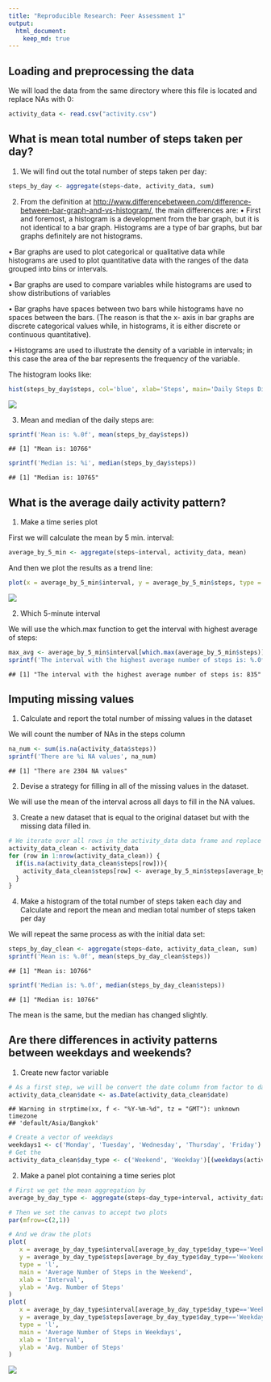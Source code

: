 ```yaml
---
title: "Reproducible Research: Peer Assessment 1"
output: 
  html_document:
    keep_md: true
---
```



## Loading and preprocessing the data

We will load the data from the same directory where this file is located and replace NAs with 0:


```r
activity_data <- read.csv("activity.csv")
```


## What is mean total number of steps taken per day?

1. We will find out the total number of steps taken per day:


```r
steps_by_day <- aggregate(steps~date, activity_data, sum)
```

2. From the definition at http://www.differencebetween.com/difference-between-bar-graph-and-vs-histogram/, the main differences are:
• First and foremost, a histogram is a development from the bar graph, but it is not identical to a bar graph. Histograms are a type of bar graphs, but bar graphs definitely are not histograms.

• Bar graphs are used to plot categorical or qualitative data while histograms are used to plot quantitative data with the ranges of the data grouped into bins or intervals.

• Bar graphs are used to compare variables while histograms are used to show distributions of variables

• Bar graphs have spaces between two bars while histograms have no spaces between the bars. (The reason is that the x- axis in bar graphs are discrete categorical values while, in histograms, it is either discrete or continuous quantitative).

• Histograms are used to illustrate the density of a variable in intervals; in this case the area of the bar represents the frequency of the variable.

The histogram looks like:


```r
hist(steps_by_day$steps, col='blue', xlab='Steps', main='Daily Steps Distribution')
```

![](PA1_template_files/figure-html/unnamed-chunk-3-1.png)<!-- -->

3. Mean and median of the daily steps are:


```r
sprintf('Mean is: %.0f', mean(steps_by_day$steps))
```

```
## [1] "Mean is: 10766"
```

```r
sprintf('Median is: %i', median(steps_by_day$steps))
```

```
## [1] "Median is: 10765"
```

## What is the average daily activity pattern?

1. Make a time series plot

First we will calculate the mean by 5 min. interval:


```r
average_by_5_min <- aggregate(steps~interval, activity_data, mean)
```

And then we plot the results as a trend line:


```r
plot(x = average_by_5_min$interval, y = average_by_5_min$steps, type = 'l', xlab = 'Interval', ylab = 'Avg. Number of Steps')
```

![](PA1_template_files/figure-html/unnamed-chunk-6-1.png)<!-- -->

2. Which 5-minute interval

We will use the which.max function to get the interval with highest average of steps:


```r
max_avg <- average_by_5_min$interval[which.max(average_by_5_min$steps)]
sprintf('The interval with the highest average number of steps is: %.0f', max_avg)
```

```
## [1] "The interval with the highest average number of steps is: 835"
```

## Imputing missing values

1. Calculate and report the total number of missing values in the dataset

We will count the number of NAs in the steps column


```r
na_num <- sum(is.na(activity_data$steps))
sprintf('There are %i NA values', na_num)
```

```
## [1] "There are 2304 NA values"
```

2. Devise a strategy for filling in all of the missing values in the dataset.

We will use the mean of the interval across all days to fill in the NA values.

3. Create a new dataset that is equal to the original dataset but with the missing data filled in.


```r
# We iterate over all rows in the activity_data data frame and replace steps with the average of the interval.
activity_data_clean <- activity_data
for (row in 1:nrow(activity_data_clean)) { 
  if(is.na(activity_data_clean$steps[row])){
    activity_data_clean$steps[row] <- average_by_5_min$steps[average_by_5_min$interval==activity_data_clean$interval[row]] 
  } 
}
```

4. Make a histogram of the total number of steps taken each day and Calculate and report the mean and median total number of steps taken per day

We will repeat the same process as with the initial data set:


```r
steps_by_day_clean <- aggregate(steps~date, activity_data_clean, sum)
sprintf('Mean is: %.0f', mean(steps_by_day_clean$steps))
```

```
## [1] "Mean is: 10766"
```

```r
sprintf('Median is: %.0f', median(steps_by_day_clean$steps))
```

```
## [1] "Median is: 10766"
```

The mean is the same, but the median has changed slightly.

## Are there differences in activity patterns between weekdays and weekends?

1. Create new factor variable


```r
# As a first step, we will be convert the date column from factor to date type
activity_data_clean$date <- as.Date(activity_data_clean$date)
```

```
## Warning in strptime(xx, f <- "%Y-%m-%d", tz = "GMT"): unknown timezone
## 'default/Asia/Bangkok'
```

```r
# Create a vector of weekdays
weekdays1 <- c('Monday', 'Tuesday', 'Wednesday', 'Thursday', 'Friday')
# Get the
activity_data_clean$day_type <- c('Weekend', 'Weekday')[(weekdays(activity_data_clean$date) %in% weekdays1)+1L]
```

2. Make a panel plot containing a time series plot


```r
# First we get the mean aggregation by
average_by_day_type <- aggregate(steps~day_type+interval, activity_data_clean, mean)

# Then we set the canvas to accept two plots
par(mfrow=c(2,1))

# And we draw the plots
plot(
   x = average_by_day_type$interval[average_by_day_type$day_type=='Weekend'],
   y = average_by_day_type$steps[average_by_day_type$day_type=='Weekend'],
   type = 'l',
   main = 'Average Number of Steps in the Weekend',
   xlab = 'Interval',
   ylab = 'Avg. Number of Steps'
)
plot(
   x = average_by_day_type$interval[average_by_day_type$day_type=='Weekday'],
   y = average_by_day_type$steps[average_by_day_type$day_type=='Weekday'],
   type = 'l',
   main = 'Average Number of Steps in Weekdays',
   xlab = 'Interval',
   ylab = 'Avg. Number of Steps'
)
```

![](PA1_template_files/figure-html/unnamed-chunk-12-1.png)<!-- -->
